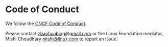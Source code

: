 <!--
# Copyright Aeraki Authors <cncf-aerakimesh-maintainers@lists.cncf.io>
#
# Licensed under the Apache License, Version 2.0 (the "License");
# you may not use this file except in compliance with the License.
# You may obtain a copy of the License at
#
#     http://www.apache.org/licenses/LICENSE-2.0
#
# Unless required by applicable law or agreed to in writing, software
# distributed under the License is distributed on an "AS IS" BASIS,
# WITHOUT WARRANTIES OR CONDITIONS OF ANY KIND, either express or implied.
# See the License for the specific language governing permissions and
# limitations under the License.
-->

# Code of Conduct

We follow the [CNCF Code of Conduct](https://github.com/cncf/foundation/blob/master/code-of-conduct.md).

Please contact zhaohuabing@gmail.com or the Linux Foundation mediator, Mishi Choudhary mishi@linux.com
to report an issue.